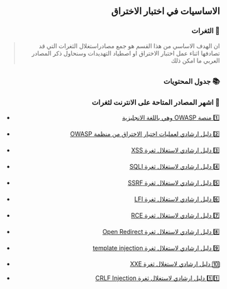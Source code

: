 <h2 dir='rtl' align='right'>الاساسيات في اختبار الاختراق  </h2>

<h3 dir='rtl' align='right'> 💉 الثغرات </h3>

>  <p dir='rtl' align='right'> ان الهدف الاساسي من هذا القسم هو جمع مصادراستغلال الثغرات التي قد تصادفها اثناء عمل اختبار الاختراق او اصطياد التهديدات وسنحاول ذكر المصادر العربي ما امكن ذلك 
</p>

## <h3 dir='rtl' align='right'>📚 جدول المحتويات  </h3>

<h3 dir='rtl' align='right'>🔽 اشهر المصادر المتاحة على الانترنت لثغرات  </h3>

- [<p dir='rtl' align='right'>1️⃣ منصة OWASP وهي باللغة الانجليزية </p>](https://www.owasp.org/index.php/Category:OWASP_Top_Ten_Project)
- [<p dir='rtl' align='right'>2️⃣ دليل ارشادي لعمليات اختبار الاختراق من منظمة OWASP  </p>](https://www.owasp.org/index.php/OWASP_Testing_Project)
- [<p dir='rtl' align='right'>3️⃣ دليل ارشادي لاستغلال ثغرة XSS </p>](https://github.com/EdOverflow/bugbounty-cheatsheet/blob/master/cheatsheets/xss.md)
- [<p dir='rtl' align='right'>4️⃣ دليل ارشادي لاستغلال ثغرة SQLI </p>](https://github.com/EdOverflow/bugbounty-cheatsheet/blob/master/cheatsheets/sqli.md)
- [<p dir='rtl' align='right'>5️⃣ دليل ارشادي لاستغلال ثغرة SSRF </p>](https://github.com/EdOverflow/bugbounty-cheatsheet/blob/master/cheatsheets/ssrf.md)
- [<p dir='rtl' align='right'>6️⃣ دليل ارشادي لاستغلال ثغرة LFI </p>](https://github.com/EdOverflow/bugbounty-cheatsheet/blob/master/cheatsheets/lfi.md)
- [<p dir='rtl' align='right'>7️⃣ دليل ارشادي لاستغلال ثغرة RCE </p>](https://github.com/EdOverflow/bugbounty-cheatsheet/blob/master/cheatsheets/rce.md)
- [<p dir='rtl' align='right'>8️⃣ دليل ارشادي لاستغلال ثغرة Open Redirect </p>](https://github.com/EdOverflow/bugbounty-cheatsheet/blob/master/cheatsheets/open-redirect.md)
- [<p dir='rtl' align='right'>9️⃣ دليل ارشادي لاستغلال ثغرة template injection </p>](https://github.com/EdOverflow/bugbounty-cheatsheet/blob/master/cheatsheets/template-injection.md)
- [<p dir='rtl' align='right'>🔟 دليل ارشادي لاستغلال ثغرة XXE </p>](https://github.com/EdOverflow/bugbounty-cheatsheet/blob/master/cheatsheets/xxe.md)
- [<p dir='rtl' align='right'>1️⃣1️⃣ دليل ارشادي لاستغلال ثغرة CRLF Injection </p>](https://github.com/EdOverflow/bugbounty-cheatsheet/blob/master/cheatsheets/crlf.md)
